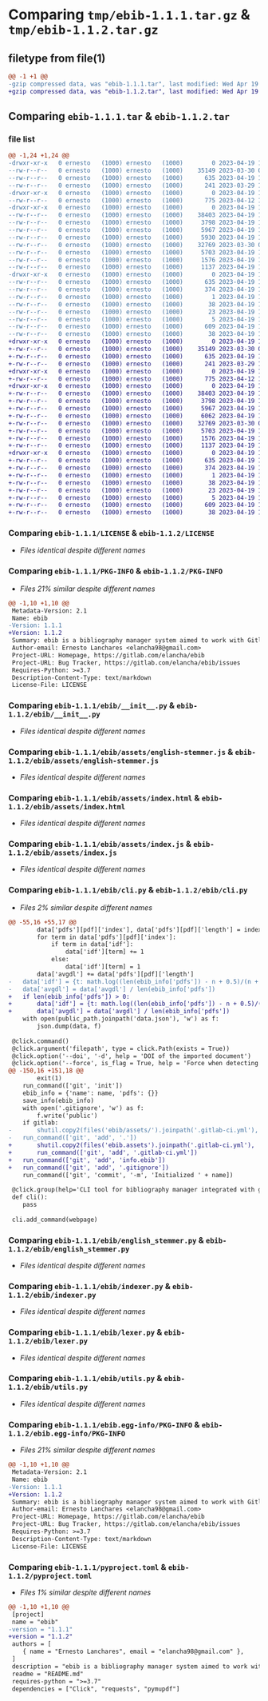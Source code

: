 # Comparing `tmp/ebib-1.1.1.tar.gz` & `tmp/ebib-1.1.2.tar.gz`

## filetype from file(1)

```diff
@@ -1 +1 @@
-gzip compressed data, was "ebib-1.1.1.tar", last modified: Wed Apr 19 17:22:36 2023, max compression
+gzip compressed data, was "ebib-1.1.2.tar", last modified: Wed Apr 19 17:37:13 2023, max compression
```

## Comparing `ebib-1.1.1.tar` & `ebib-1.1.2.tar`

### file list

```diff
@@ -1,24 +1,24 @@
-drwxr-xr-x   0 ernesto   (1000) ernesto   (1000)        0 2023-04-19 17:22:36.212543 ebib-1.1.1/
--rw-r--r--   0 ernesto   (1000) ernesto   (1000)    35149 2023-03-30 01:00:35.000000 ebib-1.1.1/LICENSE
--rw-r--r--   0 ernesto   (1000) ernesto   (1000)      635 2023-04-19 17:22:36.212543 ebib-1.1.1/PKG-INFO
--rw-r--r--   0 ernesto   (1000) ernesto   (1000)      241 2023-03-29 13:24:13.000000 ebib-1.1.1/README.md
-drwxr-xr-x   0 ernesto   (1000) ernesto   (1000)        0 2023-04-19 17:22:36.212543 ebib-1.1.1/ebib/
--rw-r--r--   0 ernesto   (1000) ernesto   (1000)      775 2023-04-12 12:47:10.000000 ebib-1.1.1/ebib/__init__.py
-drwxr-xr-x   0 ernesto   (1000) ernesto   (1000)        0 2023-04-19 17:22:36.212543 ebib-1.1.1/ebib/assets/
--rw-r--r--   0 ernesto   (1000) ernesto   (1000)    38403 2023-04-19 12:43:51.000000 ebib-1.1.1/ebib/assets/english-stemmer.js
--rw-r--r--   0 ernesto   (1000) ernesto   (1000)     3798 2023-04-19 16:37:29.000000 ebib-1.1.1/ebib/assets/index.html
--rw-r--r--   0 ernesto   (1000) ernesto   (1000)     5967 2023-04-19 16:35:50.000000 ebib-1.1.1/ebib/assets/index.js
--rw-r--r--   0 ernesto   (1000) ernesto   (1000)     5930 2023-04-19 17:10:16.000000 ebib-1.1.1/ebib/cli.py
--rw-r--r--   0 ernesto   (1000) ernesto   (1000)    32769 2023-03-30 01:11:34.000000 ebib-1.1.1/ebib/english_stemmer.py
--rw-r--r--   0 ernesto   (1000) ernesto   (1000)     5703 2023-04-19 13:23:21.000000 ebib-1.1.1/ebib/indexer.py
--rw-r--r--   0 ernesto   (1000) ernesto   (1000)     1576 2023-04-19 13:21:21.000000 ebib-1.1.1/ebib/lexer.py
--rw-r--r--   0 ernesto   (1000) ernesto   (1000)     1137 2023-04-19 17:10:28.000000 ebib-1.1.1/ebib/utils.py
-drwxr-xr-x   0 ernesto   (1000) ernesto   (1000)        0 2023-04-19 17:22:36.212543 ebib-1.1.1/ebib.egg-info/
--rw-r--r--   0 ernesto   (1000) ernesto   (1000)      635 2023-04-19 17:22:36.000000 ebib-1.1.1/ebib.egg-info/PKG-INFO
--rw-r--r--   0 ernesto   (1000) ernesto   (1000)      374 2023-04-19 17:22:36.000000 ebib-1.1.1/ebib.egg-info/SOURCES.txt
--rw-r--r--   0 ernesto   (1000) ernesto   (1000)        1 2023-04-19 17:22:36.000000 ebib-1.1.1/ebib.egg-info/dependency_links.txt
--rw-r--r--   0 ernesto   (1000) ernesto   (1000)       38 2023-04-19 17:22:36.000000 ebib-1.1.1/ebib.egg-info/entry_points.txt
--rw-r--r--   0 ernesto   (1000) ernesto   (1000)       23 2023-04-19 17:22:36.000000 ebib-1.1.1/ebib.egg-info/requires.txt
--rw-r--r--   0 ernesto   (1000) ernesto   (1000)        5 2023-04-19 17:22:36.000000 ebib-1.1.1/ebib.egg-info/top_level.txt
--rw-r--r--   0 ernesto   (1000) ernesto   (1000)      609 2023-04-19 17:19:40.000000 ebib-1.1.1/pyproject.toml
--rw-r--r--   0 ernesto   (1000) ernesto   (1000)       38 2023-04-19 17:22:36.212543 ebib-1.1.1/setup.cfg
+drwxr-xr-x   0 ernesto   (1000) ernesto   (1000)        0 2023-04-19 17:37:13.371935 ebib-1.1.2/
+-rw-r--r--   0 ernesto   (1000) ernesto   (1000)    35149 2023-03-30 01:00:35.000000 ebib-1.1.2/LICENSE
+-rw-r--r--   0 ernesto   (1000) ernesto   (1000)      635 2023-04-19 17:37:13.371935 ebib-1.1.2/PKG-INFO
+-rw-r--r--   0 ernesto   (1000) ernesto   (1000)      241 2023-03-29 13:24:13.000000 ebib-1.1.2/README.md
+drwxr-xr-x   0 ernesto   (1000) ernesto   (1000)        0 2023-04-19 17:37:13.371935 ebib-1.1.2/ebib/
+-rw-r--r--   0 ernesto   (1000) ernesto   (1000)      775 2023-04-12 12:47:10.000000 ebib-1.1.2/ebib/__init__.py
+drwxr-xr-x   0 ernesto   (1000) ernesto   (1000)        0 2023-04-19 17:37:13.371935 ebib-1.1.2/ebib/assets/
+-rw-r--r--   0 ernesto   (1000) ernesto   (1000)    38403 2023-04-19 12:43:51.000000 ebib-1.1.2/ebib/assets/english-stemmer.js
+-rw-r--r--   0 ernesto   (1000) ernesto   (1000)     3798 2023-04-19 16:37:29.000000 ebib-1.1.2/ebib/assets/index.html
+-rw-r--r--   0 ernesto   (1000) ernesto   (1000)     5967 2023-04-19 16:35:50.000000 ebib-1.1.2/ebib/assets/index.js
+-rw-r--r--   0 ernesto   (1000) ernesto   (1000)     6062 2023-04-19 17:35:32.000000 ebib-1.1.2/ebib/cli.py
+-rw-r--r--   0 ernesto   (1000) ernesto   (1000)    32769 2023-03-30 01:11:34.000000 ebib-1.1.2/ebib/english_stemmer.py
+-rw-r--r--   0 ernesto   (1000) ernesto   (1000)     5703 2023-04-19 13:23:21.000000 ebib-1.1.2/ebib/indexer.py
+-rw-r--r--   0 ernesto   (1000) ernesto   (1000)     1576 2023-04-19 13:21:21.000000 ebib-1.1.2/ebib/lexer.py
+-rw-r--r--   0 ernesto   (1000) ernesto   (1000)     1137 2023-04-19 17:10:28.000000 ebib-1.1.2/ebib/utils.py
+drwxr-xr-x   0 ernesto   (1000) ernesto   (1000)        0 2023-04-19 17:37:13.371935 ebib-1.1.2/ebib.egg-info/
+-rw-r--r--   0 ernesto   (1000) ernesto   (1000)      635 2023-04-19 17:37:13.000000 ebib-1.1.2/ebib.egg-info/PKG-INFO
+-rw-r--r--   0 ernesto   (1000) ernesto   (1000)      374 2023-04-19 17:37:13.000000 ebib-1.1.2/ebib.egg-info/SOURCES.txt
+-rw-r--r--   0 ernesto   (1000) ernesto   (1000)        1 2023-04-19 17:37:13.000000 ebib-1.1.2/ebib.egg-info/dependency_links.txt
+-rw-r--r--   0 ernesto   (1000) ernesto   (1000)       38 2023-04-19 17:37:13.000000 ebib-1.1.2/ebib.egg-info/entry_points.txt
+-rw-r--r--   0 ernesto   (1000) ernesto   (1000)       23 2023-04-19 17:37:13.000000 ebib-1.1.2/ebib.egg-info/requires.txt
+-rw-r--r--   0 ernesto   (1000) ernesto   (1000)        5 2023-04-19 17:37:13.000000 ebib-1.1.2/ebib.egg-info/top_level.txt
+-rw-r--r--   0 ernesto   (1000) ernesto   (1000)      609 2023-04-19 17:24:54.000000 ebib-1.1.2/pyproject.toml
+-rw-r--r--   0 ernesto   (1000) ernesto   (1000)       38 2023-04-19 17:37:13.371935 ebib-1.1.2/setup.cfg
```

### Comparing `ebib-1.1.1/LICENSE` & `ebib-1.1.2/LICENSE`

 * *Files identical despite different names*

### Comparing `ebib-1.1.1/PKG-INFO` & `ebib-1.1.2/PKG-INFO`

 * *Files 21% similar despite different names*

```diff
@@ -1,10 +1,10 @@
 Metadata-Version: 2.1
 Name: ebib
-Version: 1.1.1
+Version: 1.1.2
 Summary: ebib is a bibliography manager system aimed to work with Gitlab/Github pages
 Author-email: Ernesto Lanchares <elancha98@gmail.com>
 Project-URL: Homepage, https://gitlab.com/elancha/ebib
 Project-URL: Bug Tracker, https://gitlab.com/elancha/ebib/issues
 Requires-Python: >=3.7
 Description-Content-Type: text/markdown
 License-File: LICENSE
```

### Comparing `ebib-1.1.1/ebib/__init__.py` & `ebib-1.1.2/ebib/__init__.py`

 * *Files identical despite different names*

### Comparing `ebib-1.1.1/ebib/assets/english-stemmer.js` & `ebib-1.1.2/ebib/assets/english-stemmer.js`

 * *Files identical despite different names*

### Comparing `ebib-1.1.1/ebib/assets/index.html` & `ebib-1.1.2/ebib/assets/index.html`

 * *Files identical despite different names*

### Comparing `ebib-1.1.1/ebib/assets/index.js` & `ebib-1.1.2/ebib/assets/index.js`

 * *Files identical despite different names*

### Comparing `ebib-1.1.1/ebib/cli.py` & `ebib-1.1.2/ebib/cli.py`

 * *Files 2% similar despite different names*

```diff
@@ -55,16 +55,17 @@
 		data['pdfs'][pdf]['index'], data['pdfs'][pdf]['length'] = index(read_pdf(pdf + '.pdf'))
 		for term in data['pdfs'][pdf]['index']:
 			if term in data['idf']:
 				data['idf'][term] += 1
 			else:
 				data['idf'][term] = 1
 		data['avgdl'] += data['pdfs'][pdf]['length']
-	data['idf'] = {t: math.log((len(ebib_info['pdfs']) - n + 0.5)/(n + 0.5) + 1) for t,n in data['idf'].items()}
-	data['avgdl'] = data['avgdl'] / len(ebib_info['pdfs'])
+	if len(ebib_info['pdfs']) > 0:
+		data['idf'] = {t: math.log((len(ebib_info['pdfs']) - n + 0.5)/(n + 0.5) + 1) for t,n in data['idf'].items()}
+		data['avgdl'] = data['avgdl'] / len(ebib_info['pdfs'])
 	with open(public_path.joinpath('data.json'), 'w') as f:
 		json.dump(data, f)
 
 @click.command()
 @click.argument('filepath', type = click.Path(exists = True))
 @click.option('--doi', '-d', help = 'DOI of the imported document')
 @click.option('--force', is_flag = True, help = 'Force when detecting checksum coincidence')
@@ -150,16 +151,18 @@
 		exit(1)
 	run_command(['git', 'init'])
 	ebib_info = {'name': name, 'pdfs': {}}
 	save_info(ebib_info)
 	with open('.gitignore', 'w') as f:
 		f.write('public')
 	if gitlab:
-		shutil.copy2(files('ebib/assets/').joinpath('.gitlab-ci.yml'), '.')
-	run_command(['git', 'add', '.'])
+		shutil.copy2(files('ebib.assets').joinpath('.gitlab-ci.yml'), '.')
+		run_command(['git', 'add', '.gitlab-ci.yml'])
+	run_command(['git', 'add', 'info.ebib'])
+	run_command(['git', 'add', '.gitignore'])
 	run_command(['git', 'commit', '-m', 'Initialized ' + name])
 
 @click.group(help='CLI tool for bibliography manager integrated with git.')
 def cli():
 	pass
 
 cli.add_command(webpage)
```

### Comparing `ebib-1.1.1/ebib/english_stemmer.py` & `ebib-1.1.2/ebib/english_stemmer.py`

 * *Files identical despite different names*

### Comparing `ebib-1.1.1/ebib/indexer.py` & `ebib-1.1.2/ebib/indexer.py`

 * *Files identical despite different names*

### Comparing `ebib-1.1.1/ebib/lexer.py` & `ebib-1.1.2/ebib/lexer.py`

 * *Files identical despite different names*

### Comparing `ebib-1.1.1/ebib/utils.py` & `ebib-1.1.2/ebib/utils.py`

 * *Files identical despite different names*

### Comparing `ebib-1.1.1/ebib.egg-info/PKG-INFO` & `ebib-1.1.2/ebib.egg-info/PKG-INFO`

 * *Files 21% similar despite different names*

```diff
@@ -1,10 +1,10 @@
 Metadata-Version: 2.1
 Name: ebib
-Version: 1.1.1
+Version: 1.1.2
 Summary: ebib is a bibliography manager system aimed to work with Gitlab/Github pages
 Author-email: Ernesto Lanchares <elancha98@gmail.com>
 Project-URL: Homepage, https://gitlab.com/elancha/ebib
 Project-URL: Bug Tracker, https://gitlab.com/elancha/ebib/issues
 Requires-Python: >=3.7
 Description-Content-Type: text/markdown
 License-File: LICENSE
```

### Comparing `ebib-1.1.1/pyproject.toml` & `ebib-1.1.2/pyproject.toml`

 * *Files 1% similar despite different names*

```diff
@@ -1,10 +1,10 @@
 [project]
 name = "ebib"
-version = "1.1.1"
+version = "1.1.2"
 authors = [
 	{ name = "Ernesto Lanchares", email = "elancha98@gmail.com" },
 ]
 description = "ebib is a bibliography manager system aimed to work with Gitlab/Github pages"
 readme = "README.md"
 requires-python = ">=3.7"
 dependencies = ["Click", "requests", "pymupdf"]
```

